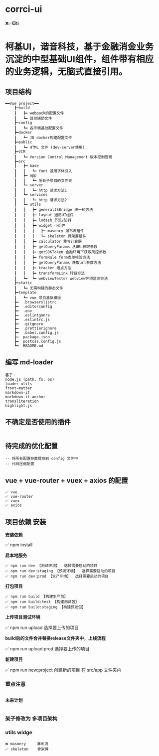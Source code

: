 # corrci-ui #
❌✅❎❗️❕ℹ️

# 柯基UI，谐音科技，基于金融消金业务沉淀的中型基础UI组件，组件带有相应的业务逻辑，无脑式直接引用。 ##

## 项目结构 ##

```
━━Vue project━━
    ┣━build
    ┃   ┣━ webpack的配置文件
    ┃   ┗━ 其他辅助文件
    ┣━config
    ┃   ┗━ 各环境基础配置文件
    ┣━docker
    ┃   ┗━ JD docker构建配置文件
    ┣━public
    ┃   ┗━ HTML 文件 (dev-server使用)
    ┣━VCM
    ┃   ┗━ Version Control Management 版本控制管理
    ┣━src
    ┃   ┣━ base
    ┃   ┃   ┗━ font 通用字体引入
    ┃   ┣━ app
    ┃   ┃   ┗━ 所有子项目的文件夹
    ┃   ┗━ server
    ┃   ┃   ┗━ http 请求方法1
    ┃   ┗━ services
    ┃   ┃   ┗━ http 请求方法2
    ┃   ┗━ utils
    ┃   ┃   ┣━ generalJSBridge 统一桥方法
    ┃   ┃   ┣━ layout 通用UI组件
    ┃   ┃   ┣━ lodash 节流/防抖
    ┃   ┃   ┣━ widget 小组件
    ┃   ┃   ┃   ┣━ masonry 瀑布流组件
    ┃   ┃   ┃   ┗━ skeleton 骨架屏组件
    ┃   ┃   ┣━ calculator 重写计算器
    ┃   ┃   ┣━ getQueryParams 从URL获取参数
    ┃   ┃   ┣━ getSDKToken 金融环境下获取风控参数
    ┃   ┃   ┣━ formRule form表单校验方法
    ┃   ┃   ┣━ getQueryParams 获取url参数方法
    ┃   ┃   ┣━ tracker 埋点方法
    ┃   ┃   ┣━ transformLink 转链方法
    ┃   ┗━  ┗━ webviewTester webview环境监测方法
    ┣━static
    ┃   ┗━ 无需构建的静态文件
    ┣━template
    ┃   ┗━ vue 项目基础模板
    ┣━  .browserslistrc
    ┣━  .editorconfig
    ┣━  .env
    ┣━  .eslintgonre
    ┣━  .eslintrc.js
    ┣━  .gitgnore
    ┣━  .prettierignore
    ┣━  .babel.config.js
    ┣━  package.json
    ┣━  postcss.config.js
    ┗━  README.md
```

## 编写 md-loader ##

```
基于：
node.js (path, fs, os)
loader-utils
front-matter
markdown-it
markdown-it-anchor
transliteration
highlight.js
```

## 不确定是否使用的插件 ##

```
```

## 待完成的优化配置 ##

```
-- 将所有配置参数提取到 config 文件中
-- 代码压缩配置
```

## vue + vue-router + vuex + axios 的配置

```
✅ vue
✅ vue-router
✅ vuex
✅ axios
```

## 项目依赖 安装 ##

**安装依赖**

✅ npm install

**启本地服务**

```
✅ npm run dev 【测试环境】  选择需要启动的项目
✅ npm run dev:staging 【预发环境】  选择需要启动的项目
✅ npm run dev:prod 【生产环境】  选择需要启动的项目
```

**打包项目**

```
✅ npm run build 【构建生产包】
✅ npm run build:test 【构建测试包】
✅ npm run build:staging 【构建预发包】
```

**上传项目测试环境**

✅ npm run upload 选择要上传的项目

**build后的文件合并替换release文件夹中，上线流程**

✅ npm run upload:prod 选择要上传的项目

**新建项目**

✅ npm run new:project 创建新的项目 在 src/app 文件夹内

### 重点注意 ###

```
```

**未来计划**

```
```

### 架子修改为 多项目架构 ###

### utils widge ###

```
❌ masonry     瀑布流
✅ skeleton    骨架屏
```
